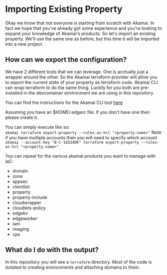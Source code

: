 # Importing Existing Property
Okay we know that not everyone is starting from scratch with Akamai. In fact we hope that you've already got some experience and you're looking to expand your knowledge of Akamai's products. So let's import an existing property. We'll use the same one as before, but this time it will be imported into a new project.

## How can we export the configuration?
We have 2 different tools that we can leverage. One is acctually just a wrapper around the other.  So the Akamai terraform provider will allow you to export the current state of your property as terraform code.  Akamai CLI can wrap terraform to do the same thing. Luckily for you both are pre-installed in the devcontainer environment we are using in this repository.

You can find the instructions for the Akamai CLI tool [here](https://github.com/akamai/cli-terraform?tab=readme-ov-file#general-usage)

Assuming you have an $HOME/.edgerc file.  If you don't have one then please create it.

You can simply execute like so:  
 `akamai terraform export-property --rules-as-hcl "<property-name>"`
 Note if you have multiple accounts then you will need to specify which account
 `akamai --account-key "B-C-1ED34DK" terraform export-property --rules-as-hcl "<property-name>"`

 You can repeat for the various akamai products you want to manage with IaC:

- domain
- zone
- appsec
- clientlist
- property
- property-include
- cloudwrapper
- cloudlets-policy
- edgekv
- edgeworker
- iam
- imaging
- cps

## What do I do with the output?
In this repository you will see a `terraform` directory.  Most of the code is isolated to creating environments and attaching domains to them. 